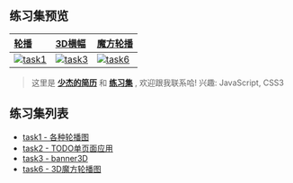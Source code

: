 
## 练习集预览



|[轮播](http://ShaojieLiu.github.io/作品集/task1轮播图/carousel.html)|[3D横幅](https://shaojieliu.github.io/%E4%BD%9C%E5%93%81%E9%9B%86/task3%E5%9B%BE%E7%89%873D/banner3D.html)|[魔方轮播](https://shaojieliu.github.io/%E4%BD%9C%E5%93%81%E9%9B%86/task6%E9%AD%94%E6%96%B9/cube3D.html)|
|:--|:--|:--|
|[![task1](https://github.com/ShaojieLiu/ShaojieLiu.github.io/blob/master/img/task1.gif)](http://ShaojieLiu.github.io/作品集/task1轮播图/carousel.html)|[![task3](https://github.com/ShaojieLiu/ShaojieLiu.github.io/blob/master/img/task3.gif)](https://shaojieliu.github.io/%E4%BD%9C%E5%93%81%E9%9B%86/task3%E5%9B%BE%E7%89%873D/banner3D.html)|[![task6](https://github.com/ShaojieLiu/ShaojieLiu.github.io/blob/master/img/task6.gif)](https://shaojieliu.github.io/%E4%BD%9C%E5%93%81%E9%9B%86/task6%E9%AD%94%E6%96%B9/cube3D.html)


>这里是 [**少杰的简历**]() 和 [**练习集**]() , 欢迎跟我联系哈!
兴趣: JavaScript, CSS3



## 练习集列表

- [task1 - 各种轮播图](http://ShaojieLiu.github.io/作品集/task1轮播图/carousel.html)
- [task2 - TODO单页面应用](https://shaojieliu.github.io/%E4%BD%9C%E5%93%81%E9%9B%86/task2%E5%8D%95%E9%A1%B5%E9%9D%A2todo/todo.html)
- [task3 - banner3D](https://shaojieliu.github.io/%E4%BD%9C%E5%93%81%E9%9B%86/task3%E5%9B%BE%E7%89%873D/banner3D.html)
- [task6 - 3D魔方轮播图](https://shaojieliu.github.io/%E4%BD%9C%E5%93%81%E9%9B%86/task6%E9%AD%94%E6%96%B9/cube3D.html)



